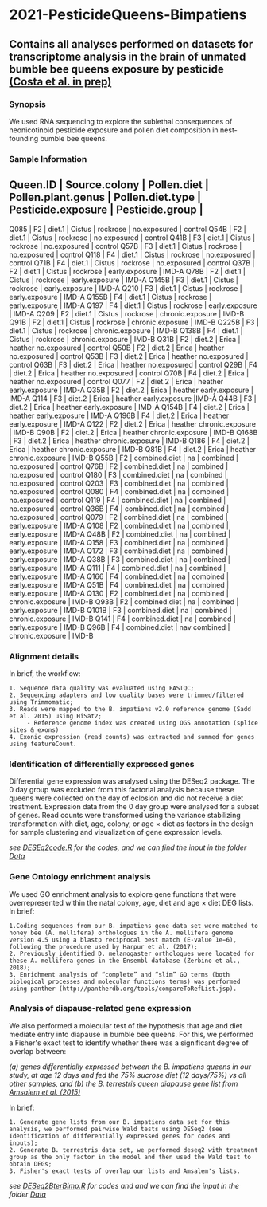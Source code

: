 # 2021-PesticideQueens-Bimpatiens

## Contains all analyses performed on datasets for transcriptome analysis in the brain of unmated bumble bee queens exposure by pesticide [(Costa et al. in prep)](https://onlinelibrary.wiley.com/doi/abs/10.1111/mec.15361)

### Synopsis

We used RNA sequencing to explore the sublethal consequences of neonicotinoid pesticide exposure and pollen diet composition in nest-founding bumble bee queens.

### Sample Information

Queen.ID |	Source.colony |	Pollen.diet |	Pollen.plant.genus | 	Pollen.diet.type |	Pesticide.exposure |	Pesticide.group |
-----------------------------------------------------------------------------------------------------------------------------------------
Q085 |	F2 |	diet.1 |	Cistus |	rockrose |	no.exposured |	control
Q54B |	F2 |	diet.1 |	Cistus |	rockrose |	no.exposured |	control
Q41B |	F3 |	diet.1 |	Cistus |	rockrose |	no.exposured |	control
Q57B |	F3 |	diet.1 | Cistus |	rockrose |	no.exposured |	control
Q118 |	F4 |	diet.1 |	Cistus |	rockrose |	no.exposured |	control
Q71B |	F4 |	diet.1 |	Cistus |	rockrose |	no.exposured |	control
Q37B |	F2 |	diet.1 |	Cistus |	rockrose |	early.exposure |	IMD-A
Q78B |	F2 |	diet.1 |	Cistus |	rockrose |	early.exposure |	IMD-A
Q145B |	F3 |	diet.1 |	Cistus |	rockrose |	early.exposure |	IMD-A
Q210 |	F3 |	diet.1 |	Cistus |	rockrose |	early.exposure |	IMD-A
Q155B |	F4 |	diet.1 |	Cistus |	rockrose |	early.exposure |	IMD-A
Q197 |	F4 |	diet.1 |	Cistus |	rockrose |	early.exposure |	IMD-A
Q209 |	F2 |	diet.1 |	Cistus |	rockrose |	chronic.exposure |	IMD-B
Q91B |	F2 |	diet.1 |	Cistus |	rockrose |	chronic.exposure |	IMD-B
Q225B |	F3 |	diet.1 |	Cistus |	rockrose |	chronic.exposure |	IMD-B
Q138B |	F4 |	diet.1 |	Cistus |	rockrose |	chronic.exposure |	IMD-B
Q31B |	F2 |	diet.2 |	Erica |	heather	no.exposured |	control 
Q50B |	F2 |	diet.2 |	Erica |	heather	no.exposured |	control 
Q53B |	F3 |	diet.2 |	Erica |	heather	no.exposured |	control 
Q63B |	F3 |	diet.2 |	Erica |	heather	no.exposured |	control 
Q29B |	F4 |	diet.2 |	Erica |	heather	no.exposured |	control 
Q70B |	F4 |	diet.2 |	Erica |	heather	no.exposured |	control 
Q077 |	F2 |	diet.2 |	Erica |	heather	early.exposure |	IMD-A
Q35B |	F2 |	diet.2 |	Erica |	heather	early.exposure |	IMD-A
Q114 |	F3 |	diet.2 |	Erica |	heather	early.exposure |IMD-A
Q44B |	F3 |	diet.2 |	Erica |	heather	early.exposure |	IMD-A
Q154B |	F4 |	diet.2 |	Erica |	heather	early.exposure |	IMD-A
Q196B |	F4 |	diet.2 |	Erica |	heather	early.exposure |	IMD-A
Q122 |	F2 |	diet.2 |	Erica |	heather	chronic.exposure |	IMD-B
Q90B |	F2 |	diet.2 |	Erica |	heather	chronic.exposure |	IMD-B
Q168B |	F3 |	diet.2 |	Erica |	heather	chronic.exposure |	IMD-B
Q186 |	F4 |	diet.2 |	Erica |	heather	chronic.exposure |	IMD-B
Q81B |	F4 |	diet.2 |	Erica |	heather	chronic.exposure |	IMD-B
Q55B |	F2 |	combined.diet |	na |	combined |	no.exposured |	control
Q76B |	F2 |	combined.diet |	na |	combined |	no.exposured |	control
Q180 |	F3 |	combined.diet |	na |	combined |	no.exposured | 	control
Q203 |	F3 |	combined.diet |	na |	combined |	no.exposured |	control
Q080 |	F4 |	combined.diet |	na |	combined |	no.exposured |	control
Q119 |	F4 |	combined.diet |	na |	combined |	no.exposured |	control
Q36B |	F4 |	combined.diet |	na |	combined |	no.exposured |	control
Q079 |	F2 |	combined.diet |	na |	combined |	early.exposure |	IMD-A
Q108 |	F2 |	combined.diet |	na |	combined |	early.exposure |	IMD-A
Q48B |	F2 |	combined.diet |	na |	combined |	early.exposure |	IMD-A
Q158 |	F3 |	combined.diet |	na |	combined |	early.exposure |	IMD-A
Q172 |	F3 |	combined.diet |	na |	combined |	early.exposure |	IMD-A
Q38B |	F3 |	combined.diet |	na |	combined |	early.exposure |	IMD-A
Q111 |	F4 |	combined.diet |	na |	combined |	early.exposure |	IMD-A
Q166 |	F4 |	combined.diet |	na |	combined |	early.exposure |	IMD-A
Q51B |	F4 |	combined.diet |	na |	combined |	early.exposure |	IMD-A
Q130 |	F2 |	combined.diet |	na |	combined |	chronic.exposure |	IMD-B
Q93B |	F2 |	combined.diet |	na |	combined |	early.exposure |	IMD-B
Q101B |	F3 |	combined.diet |	na |	combined |	chronic.exposure |	IMD-B
Q141 |	F4 |	combined.diet |	na |	combined |	early.exposure |	IMD-B
Q96B |	F4 |	combined.diet |	nav	combined |	chronic.exposure |	IMD-B


### Alignment details

In brief, the workflow:

````
1. Sequence data quality was evaluated using FASTQC;
2. Sequencing adapters and low quality bases were trimmed/filtered using Trimmomatic;
3. Reads were mapped to the B. impatiens v2.0 reference genome (Sadd et al. 2015) using HiSat2;
	 - Reference genome index was created using OGS annotation (splice sites & exons)
4. Exonic expression (read counts) was extracted and summed for genes using featureCount.
````

### Identification of differentially expressed genes

Differential gene expression was analysed using the DESeq2 package. The 0 day group was excluded from this factorial analysis because these queens were collected on the day of eclosion and did not receive a diet treatment. Expression data from the 0 day group were analysed for a subset of genes. Read counts were transformed using the variance stabilizing transformation with diet, age, colony, or age × diet as factors in the design for sample clustering and visualization of gene expression levels.

_see [DESEq2code.R](https://github.com/claudinpcosta/2020-FatBodyQueens-Bimpatiens/blob/master/DESEq2code.R) for the codes, and we can find the input in the folder [Data](https://github.com/claudinpcosta/2021-PesticideQueens-Bimpatiens/tree/master/DATA)_

### Gene Ontology enrichment analysis

We used GO enrichment analysis to explore gene functions that were overrepresented within the natal colony, age, diet and age × diet DEG lists. In brief:

````````
1.Coding sequences from our B. impatiens gene data set were matched to honey bee (A. mellifera) orthologues in the A. mellifera genome version 4.5 using a blastp reciprocal best match (E-value 1e−6), following the procedure used by Harpur et al. (2017);
2. Previously identified D. melanogaster orthologues were located for these A. mellifera genes in the Ensembl database (Zerbino et al., 2018);
3. Enrichment analysis of “complete” and “slim” GO terms (both biological processes and molecular functions terms) was performed using panther (http://pantherdb.org/tools/compareToRefList.jsp).

`````````

### Analysis of diapause-related gene expression

We also performed a molecular test of the hypothesis that age and diet mediate entry into diapause in bumble bee queens. For this, we performed a Fisher's exact test to identify whether there was a significant degree of overlap between:

_(a) genes differentially expressed between the B. impatiens queens in our study, at age 12 days and fed the 75% sucrose diet (12 days/75%) vs all other samples, and
(b) the B. terrestris queen diapause gene list from [Amsalem et al. (2015)](https://onlinelibrary.wiley.com/doi/abs/10.1111/mec.13410)_
	
	
In brief:

````````
1. Generate gene lists from our B. impatiens data set for this analysis, we performed pairwise Wald tests using DESeq2 (see Identification of differentially expressed genes for codes and inputs);
2. Generate B. terrestris data set, we performed deseq2 with treatment group as the only factor in the model and then used the Wald test to obtain DEGs;
3. Fisher's exact tests of overlap our lists and Amsalem's lists.

`````````

_see [DESeq2BterBimp.R](https://github.com/claudinpcosta/2020-FatBodyQueens-Bimpatiens/blob/master/DESeq2BterBimp.R) for codes and  and we can find the input in the folder [Data](https://github.com/claudinpcosta/2021-PesticideQueens-Bimpatiens/tree/master/DATA)_

